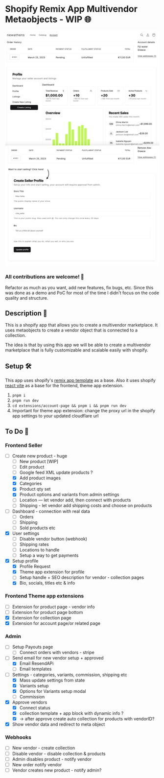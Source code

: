 # Shopify Remix App Multivendor Metaobjects - WIP 🌐

![vendor page](./public/customer.png)
![create vendor](./public/start-selling.png)

### All contributions are welcome! 🙏
Refactor as much as you want, add new features, fix bugs, etc.
Since this was done as a demo and PoC for most of the time I didn't focus on the code quality and structure.

## Description 📝 
This is a shopify app that allows you to create a multivendor marketplace.
It uses metaobjects to create a vendor object that is connected to a collection.

The idea is that by using this app we will be able to create a multivendor marketplace that is fully customizable and scalable easily with shopify.


## Setup 🛠
This app uses shopify's [remix app template](https://github.com/Shopify/shopify-app-template-remix) as a base. 
Also it uses shopify [react vite](https://github.com/montalvomiguelo/theme-extension-vite) as a base for the frontend, theme app extension.

1. `pnpm i`
2. `pnpm run dev`
3. `cd extensions/account-page && pnpm i && pnpm run dev`
4. Important for theme app extension: change the proxy url in the shopify app settings to your updated cloudflare url


## To Do 📝

### Frontend Seller
- [ ] Create new product - huge
  - [ ] New product [WIP]
  - [ ] Edit product
  - [ ] Google feed XML update products ?
  - [x] Add product images
  - [x] Categories 
  - [x] Product qty set
  - [x] Product options and variants from admin settings 
  - [ ] Location — let vendor add, then connect with products
  - [ ] Shipping - let vendor add shipping costs and choose on products
- [ ] Dashboard - connection with real data
  - [ ] Orders
  - [ ] Shipping
  - [ ] Sold products etc
- [x] User settings
  - [ ] Disable vendor button (webhook)
  - [ ] Shipping rates
  - [ ] Locations to handle
  - [ ] Setup a way to get payments
- [x] Setup profile
  - [x] Profile Request
  - [x] Theme app extension for profile
  - [ ] Setup handle + SEO description for vendor - collection pages
  - [x] Bio, socials, titles etc & info

### Frontend Theme app extensions
- [ ] Extension for product page - vendor info
- [ ] Extension for product page bottom
- [X] Extension for collection page
- [x] Extension for account page/or related page

### Admin
- [ ] Setup Payouts page 
  - [ ] Connect orders with vendors - stripe
- [ ] Send email for new vendor setup + approved 
  - [X] Email ResendAPi 
  - [ ] Email templates
- [ ] Settings - categories, variants, commission, shipping etc
  - [x] Mass update settings from state
  - [x] Variants setup
  - [x] Options for Variants setup modal 
  - [ ] Commission
- [x] Approve vendors
  - [x] Connect status
  - [x] collection template + app block with dynamic info ?
  - [x] -> after approve create auto collection for products with vendorID?
- [x] Show vendor data and redirect to meta object 

### Webhooks 
- [ ] New vendor - create collection
- [ ] Disable vendor - disable collection & products
- [ ] Admin disables product - notify vendor
- [ ] New order notify vendor
- [ ] Vendor creates new product - notify admin?
